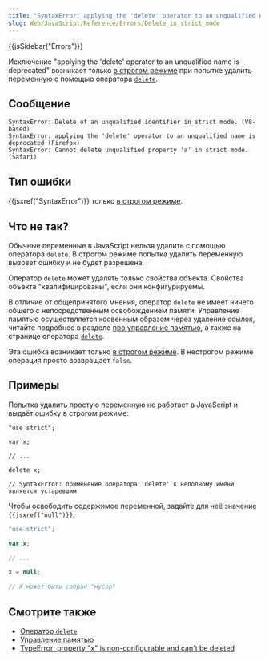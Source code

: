 ```yaml
---
title: "SyntaxError: applying the 'delete' operator to an unqualified name is deprecated"
slug: Web/JavaScript/Reference/Errors/Delete_in_strict_mode
---
```


{{jsSidebar("Errors")}}

Исключение "applying the 'delete' operator to an unqualified name is deprecated" возникает только [в строгом режиме](/ru/docs/Web/JavaScript/Reference/Strict_mode) при попытке удалить переменную с помощью оператора [`delete`](/ru/docs/Web/JavaScript/Reference/Operators/delete).

## Сообщение

```plain
SyntaxError: Delete of an unqualified identifier in strict mode. (V8-based)
SyntaxError: applying the 'delete' operator to an unqualified name is deprecated (Firefox)
SyntaxError: Cannot delete unqualified property 'a' in strict mode. (Safari)
```

## Тип ошибки

{{jsxref("SyntaxError")}} только [в строгом режиме](/ru/docs/Web/JavaScript/Reference/Strict_mode).

## Что не так?

Обычные переменные в JavaScript нельзя удалить с помощью оператора `delete`. В строгом режиме попытка удалить переменную вызовет ошибку и не будет разрешена.

Оператор `delete` может удалять только свойства объекта. Свойства объекта "квалифицированы", если они конфигурируемы.

В отличие от общепринятого мнения, оператор `delete` не имеет ничего общего с непосредственным освобождением памяти. Управление памятью осуществляется косвенным образом через удаление ссылок, читайте подробнее в разделе [про управление памятью](/ru/docs/Web/JavaScript/Memory_management), а также на странице оператора [`delete`](/ru/docs/Web/JavaScript/Reference/Operators/delete).

Эта ошибка возникает только [в строгом режиме](/ru/docs/Web/JavaScript/Reference/Strict_mode). В нестрогом режиме операция просто возвращает `false`.

## Примеры

Попытка удалить простую переменную не работает в JavaScript и выдаёт ошибку в строгом режиме:

```js-nolint example-bad
"use strict";

var x;

// ...

delete x;

// SyntaxError: применение оператора 'delete' к неполному имени является устаревшим
```

Чтобы освободить содержимое переменной, задайте для неё значение `{{jsxref("null")}}`:

```js example-good
"use strict";

var x;

// ...

x = null;

// X может быть собран "мусор"
```

## Смотрите также

- [Оператор `delete`](/ru/docs/Web/JavaScript/Reference/Operators/delete)
- [Управление памятью](/ru/docs/Web/JavaScript/Memory_Management)
- [TypeError: property "x" is non-configurable and can't be deleted](/ru/docs/Web/JavaScript/Reference/Errors/Cant_delete)
